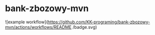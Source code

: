# bank-zbozowy-mvn
![example workflow](https://github.com/KK-programing/bank-zbozowy-mvn/actions/workflows/README
/badge.svg)
